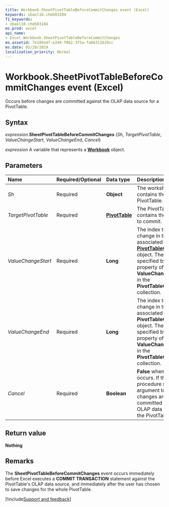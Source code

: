 ```yaml
---
title: Workbook.SheetPivotTableBeforeCommitChanges event (Excel)
keywords: vbaxl10.chm503104
f1_keywords:
- vbaxl10.chm503104
ms.prod: excel
api_name:
- Excel.Workbook.SheetPivotTableBeforeCommitChanges
ms.assetid: 7e189a4f-a349-f862-375a-fa66311629cc
ms.date: 05/29/2019
localization_priority: Normal
---
```



# Workbook.SheetPivotTableBeforeCommitChanges event (Excel)

Occurs before changes are committed against the OLAP data source for a PivotTable.


## Syntax

_expression_.**SheetPivotTableBeforeCommitChanges** (_Sh_, _TargetPivotTable_, _ValueChangeStart_, _ValueChangeEnd_, _Cancel_)

_expression_ A variable that represents a **[Workbook](Excel.Workbook.md)** object.


## Parameters

|Name|Required/Optional|Data type|Description|
|:-----|:-----|:-----|:-----|
| _Sh_|Required| **Object**|The worksheet that contains the PivotTable.|
| _TargetPivotTable_|Required| **[PivotTable](Excel.PivotTable.md)**|The PivotTable that contains the changes to commit.|
| _ValueChangeStart_|Required| **Long**|The index to the first change in the associated **[PivotTableChangeList](Excel.PivotTableChangeList.md)** object. The index is specified by the **[Order](Excel.ValueChange.Order.md)** property of the **ValueChange** object in the **PivotTableChangeList** collection.|
| _ValueChangeEnd_|Required| **Long**|The index to the last change in the associated **PivotTableChangeList** object. The index is specified by the **Order** property of the **ValueChange** object in the **PivotTableChangeList** collection.|
| _Cancel_|Required| **Boolean**| **False** when the event occurs. If the event procedure sets this argument to **True**, the changes are not committed against the OLAP data source of the PivotTable.|

## Return value

**Nothing**


## Remarks

The **SheetPivotTableBeforeCommitChanges** event occurs immediately before Excel executes a **COMMIT TRANSACTION** statement against the PivotTable's OLAP data source, and immediately after the user has chosen to save changes for the whole PivotTable.




[!include[Support and feedback](~/includes/feedback-boilerplate.md)]